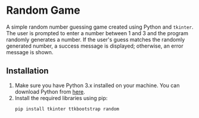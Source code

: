 # Random Game

A simple random number guessing game created using Python and `tkinter`. The user is prompted to enter a number between 1 and 3 and the program randomly generates a number. If the user's guess matches the randomly generated number, a success message is displayed; otherwise, an error message is shown.

## Installation

1. Make sure you have Python 3.x installed on your machine. You can download Python from [here](https://www.python.org/downloads/).
2. Install the required libraries using pip:
   ```bash
   pip install tkinter ttkbootstrap random
